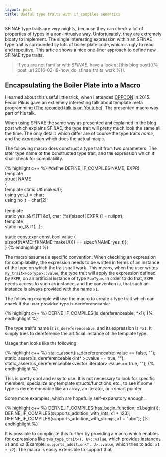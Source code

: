 ```yaml
---
layout: post
title: Useful type traits with if_compiles semantics
---
```


SFINAE type traits are very mighty, because they can check a lot of properties of types in a non-intrusive way.
Unfortunately, they are extremely bloaty to implement.
The single interesting expression within an SFINAE type trait is surrounded by lots of boiler plate code, which is ugly to read and repetitive.
This article shows a nice one-liner approach to define new SFINAE type traits.

> If you are not familiar with *SFINAE*, have a look at [this blog post]({% post_url 2016-02-19-how_do_sfinae_traits_work %}).

## Encapsulating the Boiler Plate into a Macro

I learned about this useful little trick, when i attended [CPPCON](http://cppcon.org) in 2015.
Fedor Pikus gave an extremely interesting talk about template meta programming ([The recorded talk is on Youtube](https://youtu.be/CZi6QqZSbFg)). 
The presented macro was part of his talk.

When using SFINAE the same way as presented and explained in the blog post which explains SFINAE, the type trait will pretty much look the same all the time.
The only details which differ are of course the type traits *name*, and the *expression* which does the actual magic.

The following macro does construct a type trait from two parameters:
The later type name of the constructed type trait, and the expression which it shall check for compilability.

{% highlight c++ %}
#define DEFINE_IF_COMPILES(NAME, EXPR) \
    template <typename U1> \
    struct NAME \
    { \
        template <typename U> static U& makeU(); \
        using yes_t = char; \
        using no_t  = char[2]; \
        \
        template <typename T1> \
        static yes_t& f1(T1 &x1, char (*a)[sizeof( EXPR )] = nullptr); \
        template <typename T1> \
        static no_t&  f1(...); \
        \
        static constexpr const bool value { \
            sizeof(NAME::f1<U1>(NAME::makeU<U1>())) == sizeof(NAME::yes_t)}; \
    }
{% endhighlight %}

The macro assumes a specific convention:
When checking an expression for compilability, the expression needs to be written in terms of an instance of the type on which the trait shall work.
This means, when the user writes `my_trait<FooType>::value`, the type trait will apply the expression defined by `EXPR`, on an artificial instance of type `FooType`.
In order to do that, `EXPR` needs access to such an instance, and the convention is, that such an instance is always provided with the name `x1`.

The following example will use the macro to create a type trait which can check if the user provided type is dereferenceable:

{% highlight c++ %}
DEFINE_IF_COMPILES(is_dereferenceable, *x1);
{% endhighlight %}

The type trait's name is `is_dereferenceable`, and its expression is `*x1`.
It simply tries to dereference the artificial instance of the template type.

Usage then looks like the following:

{% highlight c++ %}
static_assert(is_dereferenceable<int                  >::value == false, "");
static_assert(is_dereferenceable<int*                 >::value == true,  "");
static_assert(is_dereferenceable<vector<int>::iterator>::value == true,  "");
{% endhighlight %}

This is pretty cool and easy to use.
It is not necessary to look for specific members, specialize any template structs/functions, etc., to see if some type is dereferenceable like an array, an iterator, or a smart pointer.

Some more examples, which are hopefully self-explanatory enough:

{% highlight c++ %}
DEFINE_IF_COMPILES(has_begin_function,             x1.begin());
DEFINE_IF_COMPILES(supports_addition_with_ints,    x1 + 123);
DEFINE_IF_COMPILES(supports_addition_with_strings, x1 + "abc");
{% endhighlight %}

It is possible to complicate this further by providing a macro which enables for expressions like `two_type_trait<T, U>::value`, which provides instances `x1` and `x2` (Example: `supports_addition<T, U>::value`, which tries to add: `x1 + x2`).
The macro is easily extensible to support that.

